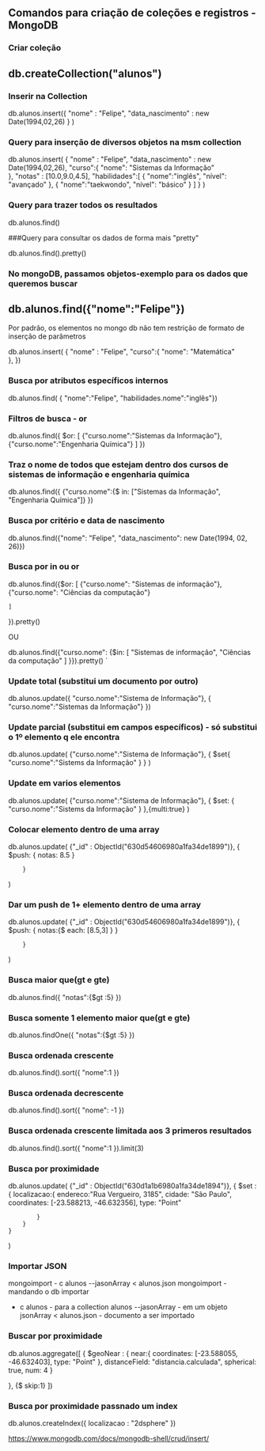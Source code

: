 ## Comandos para criação de coleções e registros - MongoDB

### Criar coleção

db.createCollection("alunos")
----------------------------------------------------------------

### Inserir na Collection
db.alunos.insert({
    "nome" : "Felipe",
    "data_nascimento" : new Date(1994,02,26)
}
)

### Query para inserção de diversos objetos na msm collection

db.alunos.insert(
	{
		"nome" : "Felipe",
		"data_nascimento" : new Date(1994,02,26),
		"curso":{
			"nome": "Sistemas da Informação"	
		},
		"notas" : [10.0,9.0,4.5],
		"habilidades":[
		{
			"nome":"inglês",
			"nível": "avançado"
		},
		{
			"nome":"taekwondo",
			"nível": "básico"
		}
		]
	}
)

### Query para trazer todos os resultados

db.alunos.find()

###Query para consultar os dados de forma mais "pretty"

db.alunos.find().pretty()

### No mongoDB, passamos objetos-exemplo para os dados que queremos buscar

db.alunos.find({"nome":"Felipe"})
-------------------------------------------------------------------------------------------
Por padrão, os elementos no mongo db não tem restrição de formato de inserção de parâmetros

db.alunos.insert(
	{
		"nome" : "Felipe",
		"curso":{
			"nome": "Matemática"	
		},
})


### Busca por atributos específicos internos

db.alunos.find(
	{   "nome":"Felipe",
            "habilidades.nome":"inglês"})

### Filtros de busca - or

db.alunos.find({
    $or: [
        {"curso.nome":"Sistemas da Informação"},
        {"curso.nome":"Engenharia Química"}
    ]
})
### Traz o nome de todos que estejam dentro dos cursos de sistemas de informação e engenharia química
db.alunos.find({
        {"curso.nome":{$ in: ["Sistemas da Informação",
        "Engenharia Química"]}
})

### Busca por critério e data de nascimento
db.alunos.find({"nome": "Felipe", "data_nascimento": new Date(1994, 02, 26)})

### Busca por in ou or
db.alunos.find({$or:
    [
        {"curso.nome": "Sistemas de informação"},
        {"curso.nome": "Ciências da computação"}

    ]
 }).pretty()

 OU

 db.alunos.find({"curso.nome": {$in:
    [
        "Sistemas de informação",
        "Ciências da computação"
    ]
 }}).pretty()
`
### Update total (substitui um documento por outro)

db.alunos.update({
"curso.nome":"Sistema de Informação"},
{
"curso.nome":"Sistemas da Informação"}
})		

### Update parcial (substitui em campos específicos) - só substitui o 1º elemento  q ele encontra
db.alunos.update(
    {"curso.nome":"Sistema de Informação"},
    {
        $set{
            "curso.nome":"Sistems da Informação"
        }
    }
)

### Update em varios elementos

db.alunos.update(
    {"curso.nome":"Sistema de Informação"},
    {
        $set: {
            "curso.nome":"Sistems da Informação"
        }
    },{multi:true}
)

### Colocar elemento dentro de uma array
db.alunos.update(
		{"_id" : ObjectId("630d54606980a1fa34de1899")},
		{
			$push: {
				notas: 8.5
			}
		
		}
)

### Dar um push de 1+ elemento dentro de uma array
db.alunos.update(
		{"_id" : ObjectId("630d54606980a1fa34de1899")},
		{
			$push: {
				notas:{$ each: [8.5,3] }
			}
		
		}
)

### Busca maior que(gt e gte)

db.alunos.find({
	"notas":{$gt :5}
})

### Busca somente 1 elemento maior que(gt e gte)

db.alunos.findOne({
	"notas":{$gt :5}
})

### Busca ordenada crescente

db.alunos.find().sort({
	"nome":1
})

### Busca ordenada decrescente
db.alunos.find().sort({
	"nome": -1
})

### Busca ordenada crescente limitada aos 3 primeros resultados
db.alunos.find().sort({
	"nome":1
}).limit(3)

### Busca por proximidade
db.alunos.update(
    {"_id" : ObjectId("630d1a1b6980a1fa34de1894")},
    {
        $set : {
            localizacao:{
				endereco:"Rua Vergueiro, 3185",
				cidade: "São Paulo",
				coordinates: [-23.588213, -46.632356],
				type: "Point"
			
			}
        }
    }
)

### Importar JSON

mongoimport - c alunos --jasonArray < alunos.json
mongoimport - mandando o db importar
- c alunos - para a collection alunos
--jasonArray - em um objeto jsonArray
< alunos.json - documento a ser importado

### Buscar por proximidade

db.alunos.aggregate([
{
	$geoNear : {
		near:{
			coordinates: [-23.588055, -46.632403],
			type: "Point"
		},
		distanceField: "distancia.calculada",
		spherical: true,
		num: 4
	}

},
{$ skip:1}
]) 

### Busca por proximidade passnado um index

db.alunos.createIndex({
	localizacao : "2dsphere"
})

https://www.mongodb.com/docs/mongodb-shell/crud/insert/